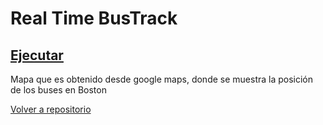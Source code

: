 # Real Time BusTrack
## <a href="https://rolandovaldir.github.io/Portfolio_BusTrack/">Ejecutar</a>
Mapa que es obtenido desde google maps, donde se muestra la posición de los buses en Boston</p>
<a href="https://github.com/rolandovaldir/rolandovaldir.github.io">Volver a repositorio</a>

